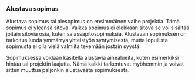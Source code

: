 ### Alustava sopimus

Alustava sopimus tai aiesopimus on ensimmäinen vaihe projektia. Tämä sopimus ei yleensä sitova. Vaikka sopimus ei olekkaan sitova se voi sisältää joitain sitovia osia, kuten salassapitosopimuksia. Alustavan sopimuksen on tarkoitus luoda ymmärrys yhteistyön syntymisestä, mutta lopullista sopimusta ei olla vielä valmiita tekemään jostain syystä.  

Sopimuksessa voidaan käsitellä alustavia aihealueita, kuten esimerkiksi hintaa tai projektin laajutta. Nämä kaikki tarkentuvat myöhemmin ja voivat sitten muuttua paljonkin alustavasta sopimuksesta.